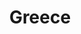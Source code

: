 ---
ref: sol-030-0250
title: ["Greece"]
author_name: ["unknown author"]
publisher: ["unknown publisher"]
year: "unknown date"
origin: ["Greece"]
formats: ["book"]
disciplines: ["graphic-design"]
tags:
layout: artifact
status: ["scan"]
published: false
int_published: false
image_count:
date_added: 2023-06-16
batch:
---